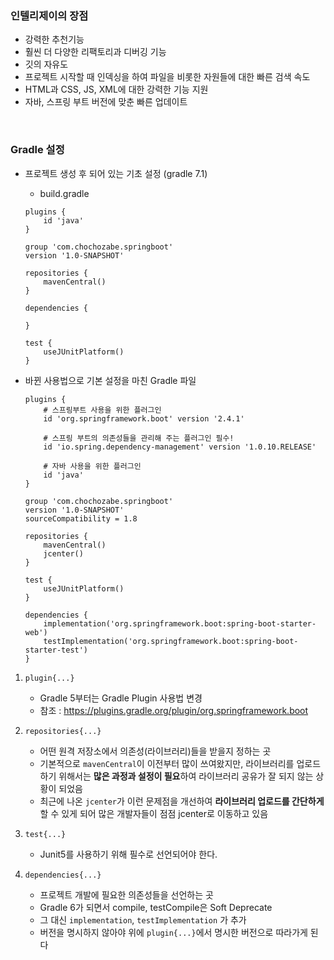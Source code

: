 ### 인텔리제이의 장점

- 강력한 추천기능
- 훨씬 더 다양한 리팩토리과 디버깅 기능
- 깃의 자유도
- 프로젝트 시작할 때 인덱싱을 하여 파일을 비롯한 자원들에 대한 빠른 검색 속도
- HTML과 CSS, JS, XML에 대한 강력한 기능 지원
- 자바, 스프링 부트 버전에 맞춘 빠른 업데이트

<br>

### Gradle 설정

- 프로젝트 생성 후 되어 있는 기초 설정 (gradle 7.1)
   - build.gradle
   ``` properties
   plugins {
       id 'java'
   }
   
   group 'com.chochozabe.springboot'
   version '1.0-SNAPSHOT'
   
   repositories {
       mavenCentral()
   }
   
   dependencies {
   
   }
   
   test {
       useJUnitPlatform()
   }
   ```

- 바뀐 사용법으로 기본 설정을 마친 Gradle 파일
   ``` properties
   plugins {
       # 스프링부트 사용을 위한 플러그인
       id 'org.springframework.boot' version '2.4.1' 
       
       # 스프링 부트의 의존성들을 관리해 주는 플러그인 필수!
       id 'io.spring.dependency-management' version '1.0.10.RELEASE' 
       
       # 자바 사용을 위한 플러그인
       id 'java' 
   }
   
   group 'com.chochozabe.springboot'
   version '1.0-SNAPSHOT'
   sourceCompatibility = 1.8
   
   repositories {
       mavenCentral()
       jcenter()
   }
   
   test {
       useJUnitPlatform()
   }
   
   dependencies {
       implementation('org.springframework.boot:spring-boot-starter-web')
       testImplementation('org.springframework.boot:spring-boot-starter-test')
   }
   ```

1. `plugin{...}`
    - Gradle 5부터는 Gradle Plugin 사용법 변경
    - 참조 : https://plugins.gradle.org/plugin/org.springframework.boot


2. `repositories{...}`
    - 어떤 원격 저장소에서 의존성(라이브러리)들을 받을지 정하는 곳
    - 기본적으로 `mavenCentral`이 이전부터 많이 쓰여왔지만, 라이브러리를 업로드 하기 위해서는 **많은 과정과 설정이 필요**하여 라이브러리 공유가 잘 되지 않는 상황이 되었음
    - 최근에 나온 `jcenter`가 이런 문제점을 개선하여 **라이브러리 업로드를 간단하게** 할 수 있게 되어 많은 개발자들이 점점 jcenter로 이동하고 있음


3. `test{...}`
    - Junit5를 사용하기 위해 필수로 선언되어야 한다.


4. `dependencies{...}`
    - 프로젝트 개발에 필요한 의존성들을 선언하는 곳
    - Gradle 6가 되면서 compile, testCompile은 Soft Deprecate
    - 그 대신 `implementation`, `testImplementation` 가 추가
    - 버전을 명시하지 않아야 위에 `plugin{...}`에서 명시한 버전으로 따라가게 된다
